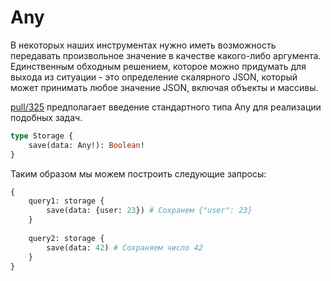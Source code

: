 # Any

В некоторых наших инструментах нужно иметь возможность передавать произвольное значение в 
качестве какого-либо аргумента. Единственным обходным решением, которое можно придумать для выхода из 
ситуации - это определение скалярного JSON, который может принимать любое значение 
JSON, включая объекты и массивы.

[pull/325](https://github.com/facebook/graphql/pull/325) предполагает введение стандартного 
типа Any для реализации подобных задач. 

```graphql
type Storage {
    save(data: Any!): Boolean! 
}
```

Таким образом мы можем построить следующие запросы:

```graphql
{
    query1: storage {
        save(data: {user: 23}) # Сохранем {"user": 23}
    }
    
    query2: storage {
        save(data: 42) # Сохраняем число 42 
    }
}
```
